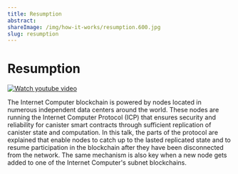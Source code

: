 ```yaml
---
title: Resumption
abstract: 
shareImage: /img/how-it-works/resumption.600.jpg
slug: resumption
---
```


# Resumption

[![Watch youtube video](https://img.youtube.com/vi/H7HCqonSMFU/0.jpg)](https://www.youtube.com/watch?v=H7HCqonSMFU)

The Internet Computer blockchain is powered by nodes located in numerous independent data centers around the world. These nodes are running the Internet Computer Protocol (ICP) that ensures security and reliability for canister smart contracts through sufficient replication of canister state and computation. In this talk, the parts of the protocol are explained that enable nodes to catch up to the lasted replicated state and to resume participation in the blockchain after they have been disconnected from the network. The same mechanism is also key when a new node gets added to one of the Internet Computer's subnet blockchains.


